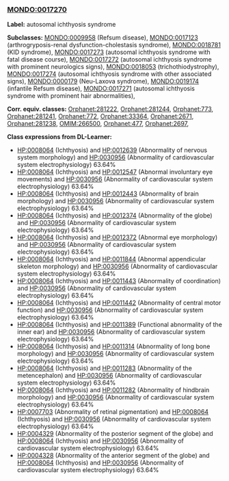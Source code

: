 
### [MONDO:0017270](http://purl.obolibrary.org/obo/MONDO_0017270)
**Label:** autosomal ichthyosis syndrome

**Subclasses:** [MONDO:0009958](http://purl.obolibrary.org/obo/MONDO_0009958) (Refsum disease), [MONDO:0017123](http://purl.obolibrary.org/obo/MONDO_0017123) (arthrogryposis-renal dysfunction-cholestasis syndrome), [MONDO:0018781](http://purl.obolibrary.org/obo/MONDO_0018781) (KID syndrome), [MONDO:0017273](http://purl.obolibrary.org/obo/MONDO_0017273) (autosomal ichthyosis syndrome with fatal disease course), [MONDO:0017272](http://purl.obolibrary.org/obo/MONDO_0017272) (autosomal ichthyosis syndrome with prominent neurologics signs), [MONDO:0018053](http://purl.obolibrary.org/obo/MONDO_0018053) (trichothiodystrophy), [MONDO:0017274](http://purl.obolibrary.org/obo/MONDO_0017274) (autosomal ichthyosis syndrome with other associated signs), [MONDO:0000179](http://purl.obolibrary.org/obo/MONDO_0000179) (Neu-Laxova syndrome), [MONDO:0019174](http://purl.obolibrary.org/obo/MONDO_0019174) (infantile Refsum disease), [MONDO:0017271](http://purl.obolibrary.org/obo/MONDO_0017271) (autosomal ichthyosis syndrome with prominent hair abnormalities), 

**Corr. equiv. classes:** [Orphanet:281222](http://www.orpha.net/ORDO/Orphanet_281222), [Orphanet:281244](http://www.orpha.net/ORDO/Orphanet_281244), [Orphanet:773](http://www.orpha.net/ORDO/Orphanet_773), [Orphanet:281241](http://www.orpha.net/ORDO/Orphanet_281241), [Orphanet:772](http://www.orpha.net/ORDO/Orphanet_772), [Orphanet:33364](http://www.orpha.net/ORDO/Orphanet_33364), [Orphanet:2671](http://www.orpha.net/ORDO/Orphanet_2671), [Orphanet:281238](http://www.orpha.net/ORDO/Orphanet_281238), [OMIM:266500](http://purl.obolibrary.org/obo/OMIM_266500), [Orphanet:477](http://www.orpha.net/ORDO/Orphanet_477), [Orphanet:2697](http://www.orpha.net/ORDO/Orphanet_2697), 

**Class expressions from DL-Learner:**

- [HP:0008064](http://purl.obolibrary.org/obo/HP_0008064) (Ichthyosis) and [HP:0012639](http://purl.obolibrary.org/obo/HP_0012639) (Abnormality of nervous system morphology) and [HP:0030956](http://purl.obolibrary.org/obo/HP_0030956) (Abnormality of cardiovascular system electrophysiology) 63.64%
- [HP:0008064](http://purl.obolibrary.org/obo/HP_0008064) (Ichthyosis) and [HP:0012547](http://purl.obolibrary.org/obo/HP_0012547) (Abnormal involuntary eye movements) and [HP:0030956](http://purl.obolibrary.org/obo/HP_0030956) (Abnormality of cardiovascular system electrophysiology) 63.64%
- [HP:0008064](http://purl.obolibrary.org/obo/HP_0008064) (Ichthyosis) and [HP:0012443](http://purl.obolibrary.org/obo/HP_0012443) (Abnormality of brain morphology) and [HP:0030956](http://purl.obolibrary.org/obo/HP_0030956) (Abnormality of cardiovascular system electrophysiology) 63.64%
- [HP:0008064](http://purl.obolibrary.org/obo/HP_0008064) (Ichthyosis) and [HP:0012374](http://purl.obolibrary.org/obo/HP_0012374) (Abnormality of the globe) and [HP:0030956](http://purl.obolibrary.org/obo/HP_0030956) (Abnormality of cardiovascular system electrophysiology) 63.64%
- [HP:0008064](http://purl.obolibrary.org/obo/HP_0008064) (Ichthyosis) and [HP:0012372](http://purl.obolibrary.org/obo/HP_0012372) (Abnormal eye morphology) and [HP:0030956](http://purl.obolibrary.org/obo/HP_0030956) (Abnormality of cardiovascular system electrophysiology) 63.64%
- [HP:0008064](http://purl.obolibrary.org/obo/HP_0008064) (Ichthyosis) and [HP:0011844](http://purl.obolibrary.org/obo/HP_0011844) (Abnormal appendicular skeleton morphology) and [HP:0030956](http://purl.obolibrary.org/obo/HP_0030956) (Abnormality of cardiovascular system electrophysiology) 63.64%
- [HP:0008064](http://purl.obolibrary.org/obo/HP_0008064) (Ichthyosis) and [HP:0011443](http://purl.obolibrary.org/obo/HP_0011443) (Abnormality of coordination) and [HP:0030956](http://purl.obolibrary.org/obo/HP_0030956) (Abnormality of cardiovascular system electrophysiology) 63.64%
- [HP:0008064](http://purl.obolibrary.org/obo/HP_0008064) (Ichthyosis) and [HP:0011442](http://purl.obolibrary.org/obo/HP_0011442) (Abnormality of central motor function) and [HP:0030956](http://purl.obolibrary.org/obo/HP_0030956) (Abnormality of cardiovascular system electrophysiology) 63.64%
- [HP:0008064](http://purl.obolibrary.org/obo/HP_0008064) (Ichthyosis) and [HP:0011389](http://purl.obolibrary.org/obo/HP_0011389) (Functional abnormality of the inner ear) and [HP:0030956](http://purl.obolibrary.org/obo/HP_0030956) (Abnormality of cardiovascular system electrophysiology) 63.64%
- [HP:0008064](http://purl.obolibrary.org/obo/HP_0008064) (Ichthyosis) and [HP:0011314](http://purl.obolibrary.org/obo/HP_0011314) (Abnormality of long bone morphology) and [HP:0030956](http://purl.obolibrary.org/obo/HP_0030956) (Abnormality of cardiovascular system electrophysiology) 63.64%
- [HP:0008064](http://purl.obolibrary.org/obo/HP_0008064) (Ichthyosis) and [HP:0011283](http://purl.obolibrary.org/obo/HP_0011283) (Abnormality of the metencephalon) and [HP:0030956](http://purl.obolibrary.org/obo/HP_0030956) (Abnormality of cardiovascular system electrophysiology) 63.64%
- [HP:0008064](http://purl.obolibrary.org/obo/HP_0008064) (Ichthyosis) and [HP:0011282](http://purl.obolibrary.org/obo/HP_0011282) (Abnormality of hindbrain morphology) and [HP:0030956](http://purl.obolibrary.org/obo/HP_0030956) (Abnormality of cardiovascular system electrophysiology) 63.64%
- [HP:0007703](http://purl.obolibrary.org/obo/HP_0007703) (Abnormality of retinal pigmentation) and [HP:0008064](http://purl.obolibrary.org/obo/HP_0008064) (Ichthyosis) and [HP:0030956](http://purl.obolibrary.org/obo/HP_0030956) (Abnormality of cardiovascular system electrophysiology) 63.64%
- [HP:0004329](http://purl.obolibrary.org/obo/HP_0004329) (Abnormality of the posterior segment of the globe) and [HP:0008064](http://purl.obolibrary.org/obo/HP_0008064) (Ichthyosis) and [HP:0030956](http://purl.obolibrary.org/obo/HP_0030956) (Abnormality of cardiovascular system electrophysiology) 63.64%
- [HP:0004328](http://purl.obolibrary.org/obo/HP_0004328) (Abnormality of the anterior segment of the globe) and [HP:0008064](http://purl.obolibrary.org/obo/HP_0008064) (Ichthyosis) and [HP:0030956](http://purl.obolibrary.org/obo/HP_0030956) (Abnormality of cardiovascular system electrophysiology) 63.64%


